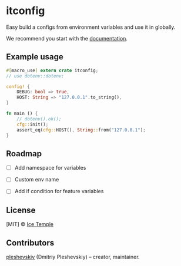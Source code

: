 # itconfig

Easy build a configs from environment variables and use it in globally.

We recommend you start with the [documentation].


## Example usage

```rust
#[macro_use] extern crate itconfig;
// use dotenv::dotenv;

config! {
    DEBUG: bool => true,
    HOST: String => "127.0.0.1".to_string(),
}

fn main () {
    // dotenv().ok();
    cfg::init();
    assert_eq(cfg::HOST(), String::from("127.0.0.1");
}
```


## Roadmap

* [ ] Add namespace for variables
* [ ] Custom env name
* [ ] Add if condition for feature variables


## License

[MIT] © [Ice Temple](https://github.com/icetemple)


## Contributors

[pleshevskiy](https://github.com/pleshevskiy) (Dmitriy Pleshevskiy) – creator, maintainer.



[documentation]: https://docs.rs/itconfig
